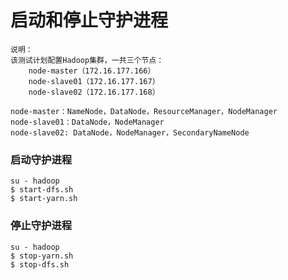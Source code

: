 启动和停止守护进程
=================================================================================
```
说明：
该测试计划配置Hadoop集群，一共三个节点：
    node-master（172.16.177.166）
    node-slave01（172.16.177.167）
    node-slave02（172.16.177.168）

node-master：NameNode，DataNode，ResourceManager，NodeManager
node-slave01：DataNode，NodeManager
node-slave02: DataNode，NodeManager，SecondaryNameNode
```

### 启动守护进程
```shell
su - hadoop
$ start-dfs.sh
$ start-yarn.sh
```

### 停止守护进程
```shell
su - hadoop
$ stop-yarn.sh
$ stop-dfs.sh
```
